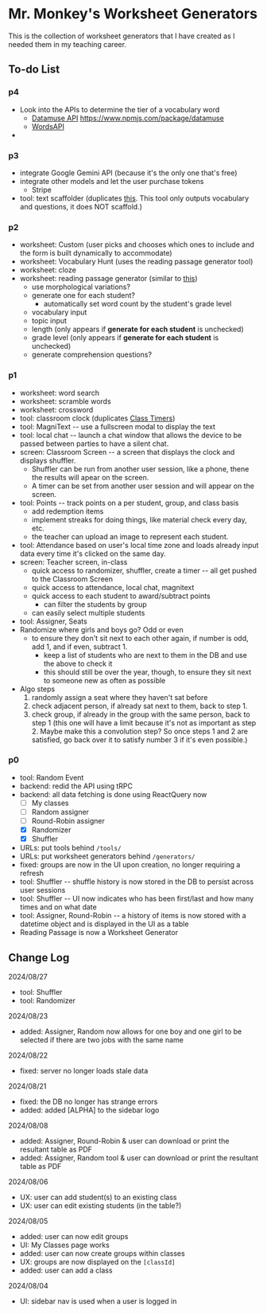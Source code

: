 # Mr. Monkey's Worksheet Generators

This is the collection of worksheet generators that I have created as I needed them in my teaching career.

## To-do List

### p4

- Look into the APIs to determine the tier of a vocabulary word
  - [Datamuse API](https://www.datamuse.com/api/)
    https://www.npmjs.com/package/datamuse
  - [WordsAPI](https://www.wordsapi.com/)
-

### p3

- integrate Google Gemini API (because it's the only one that's free)
- integrate other models and let the user purchase tokens
  - Stripe
- tool: text scaffolder (duplicates [this](https://www.magicschool.ai/tools/text-scaffolder-tool). This tool only outputs vocabulary and questions, it does NOT scaffold.)

### p2

- worksheet: Custom (user picks and chooses which ones to include and the form is built dynamically to accommodate)
- worksheet: Vocabulary Hunt (uses the reading passage generator tool)
- worksheet: cloze
- worksheet: reading passage generator (similar to [this](https://www.magicschool.ai/tools/vocabulary-based-text-generator))
  - use morphological variations?
  - generate one for each student?
    - automatically set word count by the student's grade level
  - vocabulary input
  - topic input
  - length (only appears if **generate for each student** is unchecked)
  - grade level (only appears if **generate for each student** is unchecked)
  - generate comprehension questions?

### p1

- worksheet: word search
- worksheet: scramble words
- worksheet: crossword
- tool: classroom clock (duplicates [Class Timers](https://mjf1406.github.io/class-timers/index.html))
- tool: MagniText -- use a fullscreen modal to display the text
- tool: local chat -- launch a chat window that allows the device to be passed between parties to have a silent chat.
- screen: Classroom Screen -- a screen that displays the clock and displays shuffler.
  - Shuffler can be run from another user session, like a phone, thene the results will apear on the screen.
  - A timer can be set from another user session and will appear on the screen.
- tool: Points -- track points on a per student, group, and class basis
  - add redemption items
  - implement streaks for doing things, like material check every day, etc.
  - the teacher can upload an image to represent each student.
- tool: Attendance based on user's local time zone and loads already input data every time it's clicked on the same day.
- screen: Teacher screen, in-class
  - quick access to randomizer, shuffler, create a timer -- all get pushed to the Classroom Screen
  - quick access to attendance, local chat, magnitext
  - quick access to each student to award/subtract points
    - can filter the students by group
  - can easily select multiple students
 - tool: Assigner, Seats
  - Randomize where girls and boys go? Odd or even
    - to ensure they don't sit next to each other again, if number is odd, add 1, and if even, subtract 1.
      - keep a list of students who are next to them in the DB and use the above to check it
      - this should still be over the year, though, to ensure they sit next to someone new as often as possible
  - Algo steps
    1. randomly assign a seat where they haven't sat before
    2. check adjacent person, if already sat next to them, back to step 1.
    3. check group, if already in the group with the same person, back to step 1 (this one will have a limit because it's not as important as step 2. Maybe make this a convolution step? So once steps 1 and 2 are satisfied, go back over it to satisfy number 3 if it's even possible.)

### p0

- tool: Random Event
- backend: redid the API using tRPC
- backend: all data fetching is done using ReactQuery now
  - [ ] My classes
  - [ ] Random assigner
  - [ ] Round-Robin assigner
  - [x] Randomizer
  - [x] Shuffler
- URLs: put tools behind `/tools/`
- URLs: put worksheet generators behind `/generators/`
- fixed: groups are now in the UI upon creation, no longer requiring a refresh
- tool: Shuffler -- shuffle history is now stored in the DB to persist across user sessions
- tool: Shuffler -- UI now indicates who has been first/last and how many times and on what date
- tool: Assigner, Round-Robin -- a history of items is now stored with a datetime object and is displayed in the UI as a table
- Reading Passage is now a Worksheet Generator

## Change Log

2024/08/27

- tool: Shuffler
- tool: Randomizer

2024/08/23

- added: Assigner, Random now allows for one boy and one girl to be selected if there are two jobs with the same name

2024/08/22

- fixed: server no longer loads stale data

2024/08/21

- fixed: the DB no longer has strange errors
- added: added [ALPHA] to the sidebar logo

2024/08/08

- added: Assigner, Round-Robin & user can download or print the resultant table as PDF
- added: Assigner, Random tool & user can download or print the resultant table as PDF

2024/08/06

- UX: user can add student(s) to an existing class
- UX: user can edit existing students (in the table?)

2024/08/05

- added: user can now edit groups
- UI: My Classes page works
- added: user can now create groups within classes
- UX: groups are now displayed on the `[classId]`
- added: user can add a class

2024/08/04

- UI: sidebar nav is used when a user is logged in
